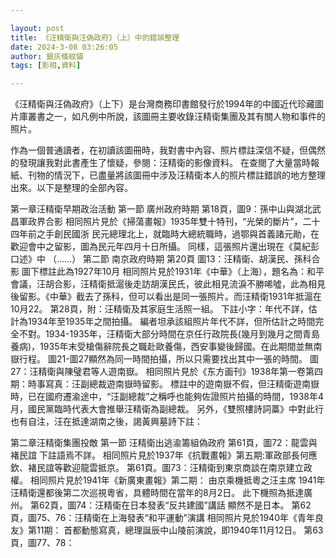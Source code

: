 ```yaml
---

layout: post
title: 《汪精衛與汪偽政府》（上）中的錯誤整理
date: 2024-3-08 03:26:05
author: 銀灰條紋貓
tags: [影相,資料]

---
```


《汪精衛與汪偽政府》（上下）是台灣商務印書館發行於1994年的中國近代珍藏圖片庫叢書之一，如凡例中所說，該圖冊主要收錄汪精衛集團及其有關人物和事件的照片。

作為一個普通讀者，在初讀該圖冊時，我對書中內容、照片標註深信不疑，但偶然的發現讓我對此書產生了懷疑，參閱：汪精衛的影像資料。
在查閱了大量當時報紙、刊物的情況下，已盡量將該圖冊中涉及汪精衛本人的照片標註錯誤的地方整理出來。以下是整理的全部內容。

第一章汪精衛早期政治活動
第一節 廣州政府時期
第18頁，圖9：孫中山與湖北武昌軍政界合影
相同照片見於《掃蕩畫報》1935年雙十特刊，“光榮的斷片”，二十四年前之手創民國浙
民元總理北上，就臨時大總統職時，過鄂與首義諸元勛，在歡迎會中之留影，圖為民元年四月十日所攝。
同樣，這張照片還出現在《莫紀彭口述》中
（……）
第二節 南京政府時期
第20頁 圖13：汪精衛、胡漢民、孫科合影
圖下標註此為1927年10月
相同照片見於1931年《中華》（上海），題名為：和平會議，汪胡合影，汪精衛抵滬後走訪胡漢民氏，彼此相見流淚不勝唏噓，此為相見後留影。《中華》截去了孫科，但可以看出是同一張照片。而汪精衛1931年抵滬在10月22。
第28頁，附：汪精衛及其家庭生活照一組。
下註小字：年代不詳，估計為1934年至1935年之間拍攝。
編者坦承該組照片年代不詳，但所估計之時間完全不對。1934-1935年，汪精衛大部分時間在京任行政院長(幾月到幾月之間青島養病)，1935年末受槍傷辭院長之職赴歐養傷，西安事變後歸國。在此期間並無南嶽行程。
圖21-圖27顯然為同一時間拍攝，所以只需要找出其中一張的時間。
圖27：汪精衛與陳璧君等人遊南嶽。
相同照片見於《东方画刊》1938年第一卷第四期：時事寫真：汪副總裁遊南嶽時留影。
標註中的遊南嶽不假，但汪精衛遊南嶽時，已在國府遷渝途中，“汪副總裁”之稱呼也能夠佐證照片拍攝的時間，1938年4月，國民黨臨時代表大會推舉汪精衛為副總裁。
另外，《雙照樓詩詞藁》中對此行也有自注，汪在抵達湖南之後，謁黃興墓詩下註：

第二章汪精衛集團投敵
第一節 汪精衛出逃渝籌組偽政府
第61頁，圖72：龍雲與褚民誼
下註語焉不詳。
相同照片見於1937年《抗戰畫報》第五期:軍政部長何應欽、褚民誼等歡迎龍雲抵京。
第61頁。圖73：汪精衛到東京商談在南京建立政權。
相同照片見於1941年《新廣東畫報》第二期：
由京乘機抵粵之汪主席
1941年汪精衛還都後第二次巡視粵省，具體時間在當年的8月2日。
此下機照為抵達廣州。
第62頁，圖74：汪精衛在日本發表“反共建國”講話
顯然不是日本。
第62頁，圖75、76：汪精衛在上海發表“和平運動”演講
相同照片見於1940年《青年良友》第11期：
首都動態寫真，總理誕辰中山陵前演說，即1940年11月12日。
第63頁，圖77、78：




















